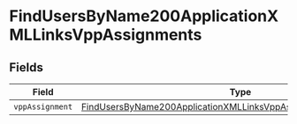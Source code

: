 # FindUsersByName200ApplicationXMLLinksVppAssignments


## Fields

| Field                                                                                                                                                           | Type                                                                                                                                                            | Required                                                                                                                                                        | Description                                                                                                                                                     |
| --------------------------------------------------------------------------------------------------------------------------------------------------------------- | --------------------------------------------------------------------------------------------------------------------------------------------------------------- | --------------------------------------------------------------------------------------------------------------------------------------------------------------- | --------------------------------------------------------------------------------------------------------------------------------------------------------------- |
| `vppAssignment`                                                                                                                                                 | [FindUsersByName200ApplicationXMLLinksVppAssignmentsVppAssignment](../../models/operations/findusersbyname200applicationxmllinksvppassignmentsvppassignment.md) | :heavy_minus_sign:                                                                                                                                              | N/A                                                                                                                                                             |